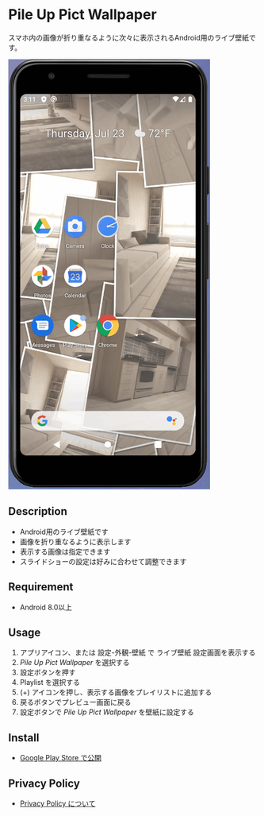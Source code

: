 ﻿# Pile Up Pict Wallpaper

スマホ内の画像が折り重なるように次々に表示されるAndroid用のライブ壁紙です。

![demo](images/demo.gif)

## Description

- Android用のライブ壁紙です
- 画像を折り重なるように表示します
- 表示する画像は指定できます
- スライドショーの設定は好みに合わせて調整できます

## Requirement

- Android 8.0以上

## Usage

1. アプリアイコン、または 設定-外観-壁紙 で ライブ壁紙 設定画面を表示する
2. *Pile Up Pict Wallpaper* を選択する
3. 設定ボタンを押す
4. Playlist を選択する
5. (+) アイコンを押し、表示する画像をプレイリストに追加する
6. 戻るボタンでプレビュー画面に戻る
7. 設定ボタンで *Pile Up Pict Wallpaper* を壁紙に設定する

## Install

- [Google Play Store で公開](https://play.google.com/store/apps/details?id=tech.takumisoft.pileuppictwallpaper)

## Privacy Policy

- [Privacy Policy について](PrivacyPolicy.md)

